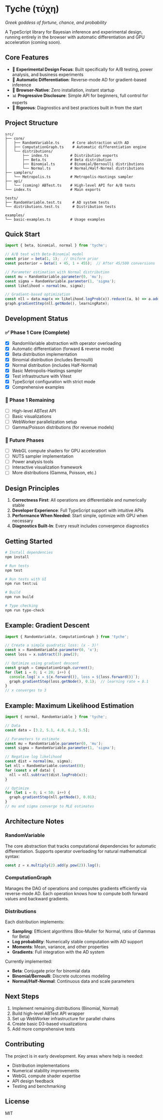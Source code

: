 # Tyche (τύχη)

*Greek goddess of fortune, chance, and probability*

A TypeScript library for Bayesian inference and experimental design, running entirely in the browser with automatic differentiation and GPU acceleration (coming soon).

## Core Features

- 🎯 **Experimental Design Focus**: Built specifically for A/B testing, power analysis, and business experiments
- 🧮 **Automatic Differentiation**: Reverse-mode AD for gradient-based inference
- 🚀 **Browser-Native**: Zero installation, instant startup
- 📊 **Progressive Disclosure**: Simple API for beginners, full control for experts
- 🔬 **Rigorous**: Diagnostics and best practices built in from the start

## Project Structure

```
src/
├── core/
│   ├── RandomVariable.ts      # Core abstraction with AD
│   ├── ComputationGraph.ts    # Automatic differentiation engine
│   └── distributions/
│       ├── index.ts          # Distribution exports
│       ├── Beta.ts           # Beta distribution
│       ├── Binomial.ts       # Binomial/Bernoulli distributions
│       └── Normal.ts         # Normal/Half-Normal distributions
├── samplers/
│   └── Metropolis.ts         # Metropolis-Hastings sampler
├── api/
│   └── (coming) ABTest.ts    # High-level API for A/B tests
└── index.ts                  # Main exports

tests/
├── RandomVariable.test.ts     # AD system tests
└── distributions.test.ts      # Distribution tests

examples/
└── basic-examples.ts         # Usage examples
```

## Quick Start

```typescript
import { beta, binomial, normal } from 'tyche';

// A/B test with Beta-Binomial model
const prior = beta(1, 1);  // Uniform prior
const posterior = beta(1 + 45, 1 + 455);  // After 45/500 conversions

// Parameter estimation with Normal distribution
const mu = RandomVariable.parameter(0, 'mu');
const sigma = RandomVariable.parameter(1, 'sigma');
const likelihood = normal(mu, sigma);

// Gradient-based optimization
const nll = data.map(x => likelihood.logProb(x)).reduce((a, b) => a.add(b));
graph.gradientStep(nll.getNode(), learningRate);
```

## Development Status

### ✅ Phase 1 Core (Complete)
- [x] RandomVariable abstraction with operator overloading
- [x] Automatic differentiation (forward & reverse mode)
- [x] Beta distribution implementation
- [x] Binomial distribution (includes Bernoulli)
- [x] Normal distribution (includes Half-Normal)
- [x] Basic Metropolis-Hastings sampler
- [x] Test infrastructure with Vitest
- [x] TypeScript configuration with strict mode
- [x] Comprehensive examples

### 🚧 Phase 1 Remaining
- [ ] High-level ABTest API
- [ ] Basic visualizations
- [ ] WebWorker parallelization setup
- [ ] Gamma/Poisson distributions (for revenue models)

### 🔮 Future Phases
- [ ] WebGL compute shaders for GPU acceleration
- [ ] NUTS sampler implementation
- [ ] Power analysis tools
- [ ] Interactive visualization framework
- [ ] More distributions (Gamma, Poisson, etc.)

## Design Principles

1. **Correctness First**: All operations are differentiable and numerically stable
2. **Developer Experience**: Full TypeScript support with intuitive APIs
3. **Performance When Needed**: Start simple, optimize with GPU when necessary
4. **Diagnostics Built-In**: Every result includes convergence diagnostics

## Getting Started

```bash
# Install dependencies
npm install

# Run tests
npm test

# Run tests with UI
npm run test:ui

# Build
npm run build

# Type checking
npm run type-check
```

## Example: Gradient Descent

```typescript
import { RandomVariable, ComputationGraph } from 'tyche';

// Create a simple quadratic loss: (x - 3)²
const x = RandomVariable.parameter(0, 'x');
const loss = x.subtract(3).pow(2);

// Optimize using gradient descent
const graph = ComputationGraph.current();
for (let i = 0; i < 20; i++) {
  console.log(`x = ${x.forward()}, loss = ${loss.forward()}`);
  graph.gradientStep(loss.getNode(), 0.1);  // learning rate = 0.1
}
// x converges to 3
```

## Example: Maximum Likelihood Estimation

```typescript
import { normal, RandomVariable } from 'tyche';

// Data
const data = [3.2, 5.1, 4.8, 6.2, 5.5];

// Parameters to estimate
const mu = RandomVariable.parameter(0, 'mu');
const sigma = RandomVariable.parameter(1, 'sigma');

// Negative log likelihood
const dist = normal(mu, sigma);
let nll = RandomVariable.constant(0);
for (const x of data) {
  nll = nll.subtract(dist.logProb(x));
}

// Optimize
for (let i = 0; i < 50; i++) {
  graph.gradientStep(nll.getNode(), 0.01);
}
// mu and sigma converge to MLE estimates
```

## Architecture Notes

### RandomVariable<T>
The core abstraction that tracks computational dependencies for automatic differentiation. Supports operator overloading for natural mathematical syntax:

```typescript
const z = x.multiply(2).add(y.pow(2)).log();
```

### ComputationGraph
Manages the DAG of operations and computes gradients efficiently via reverse-mode AD. Each operation knows how to compute both forward values and backward gradients.

### Distributions
Each distribution implements:
- **Sampling**: Efficient algorithms (Box-Muller for Normal, ratio of Gammas for Beta)
- **Log probability**: Numerically stable computation with AD support
- **Moments**: Mean, variance, and other properties
- **Gradients**: Full integration with the AD system

Currently implemented:
- **Beta**: Conjugate prior for binomial data
- **Binomial/Bernoulli**: Discrete outcomes modeling
- **Normal/Half-Normal**: Continuous data and scale parameters

## Next Steps

1. Implement remaining distributions (Binomial, Normal)
2. Build high-level ABTest API wrapper
3. Set up WebWorker infrastructure for parallel chains
4. Create basic D3-based visualizations
5. Add more comprehensive tests

## Contributing

The project is in early development. Key areas where help is needed:

- Distribution implementations
- Numerical stability improvements
- WebGL compute shader expertise
- API design feedback
- Testing and benchmarking

## License

MIT